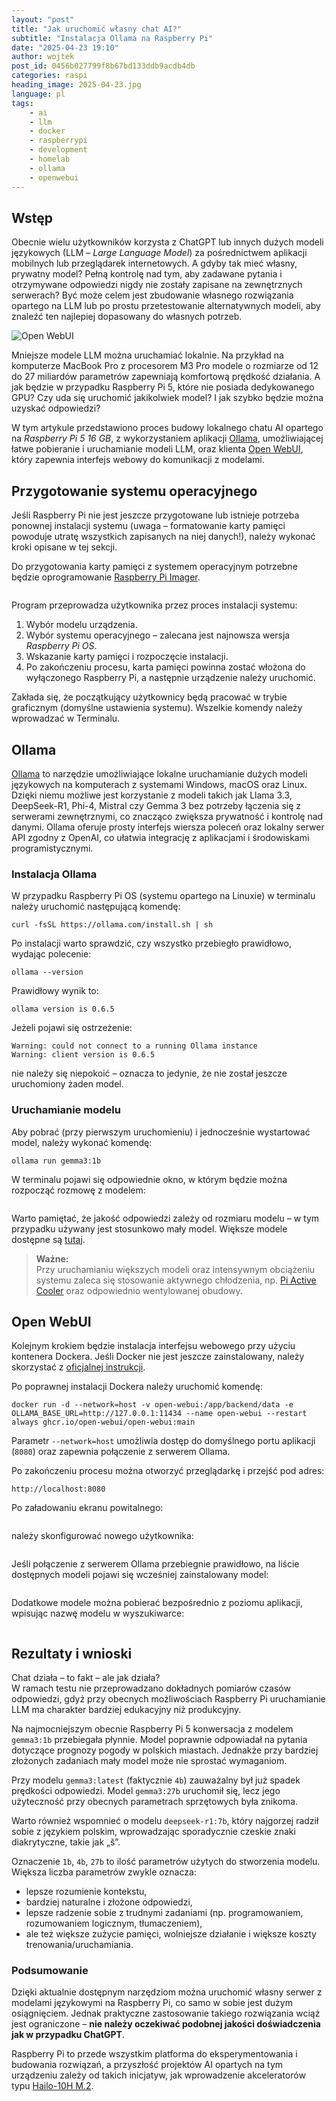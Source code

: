 ```yaml
---
layout: "post"
title: "Jak uruchomić własny chat AI?"
subtitle: "Instalacja Ollama na Raspberry Pi"
date: "2025-04-23 19:10"
author: wojtek
post_id: 0456b027799f8b67bd133ddb9acdb4db
categories: raspi
heading_image: 2025-04-23.jpg
language: pl
tags:
    - ai
    - llm
    - docker
    - raspberrypi
    - development
    - homelab
    - ollama
    - openwebui
---
```


## Wstęp

Obecnie wielu użytkowników korzysta z ChatGPT lub innych dużych modeli językowych (LLM – *Large Language Model*) za pośrednictwem aplikacji mobilnych lub przeglądarek internetowych. A gdyby tak mieć własny, prywatny model? Pełną kontrolę nad tym, aby zadawane pytania i otrzymywane odpowiedzi nigdy nie zostały zapisane na zewnętrznych serwerach? Być może celem jest zbudowanie własnego rozwiązania opartego na LLM lub po prostu przetestowanie alternatywnych modeli, aby znaleźć ten najlepiej dopasowany do własnych potrzeb.

<img class="img-responsive img-rounded" src="/assets/img/post/202504-004.png" alt="Open WebUI" />

Mniejsze modele LLM można uruchamiać lokalnie. Na przykład na komputerze MacBook Pro z procesorem M3 Pro modele o rozmiarze od 12 do 27 miliardów parametrów zapewniają komfortową prędkość działania. A jak będzie w przypadku Raspberry Pi 5, które nie posiada dedykowanego GPU? Czy uda się uruchomić jakikolwiek model? I jak szybko będzie można uzyskać odpowiedzi?

W tym artykule przedstawiono proces budowy lokalnego chatu AI opartego na *Raspberry Pi 5 16 GB*, z wykorzystaniem aplikacji [Ollama](#ollama), umożliwiającej łatwe pobieranie i uruchamianie modeli LLM, oraz klienta [Open WebUI](#open-webui), który zapewnia interfejs webowy do komunikacji z modelami.

## Przygotowanie systemu operacyjnego

Jeśli Raspberry Pi nie jest jeszcze przygotowane lub istnieje potrzeba ponownej instalacji systemu (uwaga – formatowanie karty pamięci powoduje utratę wszystkich zapisanych na niej danych!), należy wykonać kroki opisane w tej sekcji.

Do przygotowania karty pamięci z systemem operacyjnym potrzebne będzie oprogramowanie [Raspberry Pi Imager](https://www.raspberrypi.com/software/).

<img class="img-responsive img-rounded" src="/assets/img/post/202504-001.png" alt="" />

Program przeprowadza użytkownika przez proces instalacji systemu:

1. Wybór modelu urządzenia.
2. Wybór systemu operacyjnego – zalecana jest najnowsza wersja *Raspberry Pi OS*.
3. Wskazanie karty pamięci i rozpoczęcie instalacji.
4. Po zakończeniu procesu, karta pamięci powinna zostać włożona do wyłączonego Raspberry Pi, a następnie urządzenie należy uruchomić.

Zakłada się, że początkujący użytkownicy będą pracować w trybie graficznym (domyślne ustawienia systemu). Wszelkie komendy należy wprowadzać w Terminalu.

## Ollama

[Ollama](https://ollama.com/) to narzędzie umożliwiające lokalne uruchamianie dużych modeli językowych na komputerach z systemami Windows, macOS oraz Linux. Dzięki niemu możliwe jest korzystanie z modeli takich jak Llama 3.3, DeepSeek-R1, Phi-4, Mistral czy Gemma 3 bez potrzeby łączenia się z serwerami zewnętrznymi, co znacząco zwiększa prywatność i kontrolę nad danymi. Ollama oferuje prosty interfejs wiersza poleceń oraz lokalny serwer API zgodny z OpenAI, co ułatwia integrację z aplikacjami i środowiskami programistycznymi.

### Instalacja Ollama

W przypadku Raspberry Pi OS (systemu opartego na Linuxie) w terminalu należy uruchomić następującą komendę:

```shell
curl -fsSL https://ollama.com/install.sh | sh
```

Po instalacji warto sprawdzić, czy wszystko przebiegło prawidłowo, wydając polecenie:

```shell
ollama --version
```

Prawidłowy wynik to:

```plain
ollama version is 0.6.5
```

Jeżeli pojawi się ostrzeżenie:

```plain
Warning: could not connect to a running Ollama instance
Warning: client version is 0.6.5
```

nie należy się niepokoić – oznacza to jedynie, że nie został jeszcze uruchomiony żaden model.

### Uruchamianie modelu

Aby pobrać (przy pierwszym uruchomieniu) i jednocześnie wystartować model, należy wykonać komendę:

```shell
ollama run gemma3:1b
```

W terminalu pojawi się odpowiednie okno, w którym będzie można rozpocząć rozmowę z modelem:

<img class="img-responsive img-rounded" src="/assets/img/post/202504-003.png" alt="" />

Warto pamiętać, że jakość odpowiedzi zależy od rozmiaru modelu – w tym przypadku używany jest stosunkowo mały model. Większe modele dostępne są [tutaj](https://github.com/ollama/ollama?tab=readme-ov-file#model-library).

> **Ważne:**  
> Przy uruchamianiu większych modeli oraz intensywnym obciążeniu systemu zaleca się stosowanie aktywnego chłodzenia, np. [Pi Active Cooler](https://www.raspberrypi.com/products/active-cooler/) oraz odpowiednio wentylowanej obudowy.

## Open WebUI

Kolejnym krokiem będzie instalacja interfejsu webowego przy użyciu kontenera Dockera. Jeśli Docker nie jest jeszcze zainstalowany, należy skorzystać z [oficjalnej instrukcji](https://docs.docker.com/engine/install/debian/).

Po poprawnej instalacji Dockera należy uruchomić komendę:

```shell
docker run -d --network=host -v open-webui:/app/backend/data -e OLLAMA_BASE_URL=http://127.0.0.1:11434 --name open-webui --restart always ghcr.io/open-webui/open-webui:main
```

Parametr `--network=host` umożliwia dostęp do domyślnego portu aplikacji (`8080`) oraz zapewnia połączenie z serwerem Ollama.

Po zakończeniu procesu można otworzyć przeglądarkę i przejść pod adres:

```plain
http://localhost:8080
```

Po załadowaniu ekranu powitalnego:

<img class="img-responsive img-rounded" src="/assets/img/post/202504-005.png" alt="" />

należy skonfigurować nowego użytkownika:

<img class="img-responsive img-rounded" src="/assets/img/post/202504-006.png" alt="" />

Jeśli połączenie z serwerem Ollama przebiegnie prawidłowo, na liście dostępnych modeli pojawi się wcześniej zainstalowany model:

<img class="img-responsive img-rounded" src="/assets/img/post/202504-007.png" alt="" />

Dodatkowe modele można pobierać bezpośrednio z poziomu aplikacji, wpisując nazwę modelu w wyszukiwarce:

<img class="img-responsive img-rounded" src="/assets/img/post/202504-008.png" alt="" />

## Rezultaty i wnioski

Chat działa – to fakt – ale jak działa?  
W ramach testu nie przeprowadzano dokładnych pomiarów czasów odpowiedzi, gdyż przy obecnych możliwościach Raspberry Pi uruchamianie LLM ma charakter bardziej edukacyjny niż produkcyjny.

Na najmocniejszym obecnie Raspberry Pi 5 konwersacja z modelem `gemma3:1b` przebiegała płynnie. Model poprawnie odpowiadał na pytania dotyczące prognozy pogody w polskich miastach. Jednakże przy bardziej złożonych zadaniach mały model może nie sprostać wymaganiom.

Przy modelu `gemma3:latest` (faktycznie `4b`) zauważalny był już spadek prędkości odpowiedzi. Model `gemma3:27b` uruchomił się, lecz jego użyteczność przy obecnych parametrach sprzętowych była znikoma.

Warto również wspomnieć o modelu `deepseek-r1:7b`, który najgorzej radził sobie z językiem polskim, wprowadzając sporadycznie czeskie znaki diakrytyczne, takie jak „š”.

Oznaczenie `1b`, `4b`, `27b` to ilość parametrów użytych do stworzenia modelu. Większa liczba parametrów zwykle oznacza:

- lepsze rozumienie kontekstu,
- bardziej naturalne i złożone odpowiedzi,
- lepsze radzenie sobie z trudnymi zadaniami (np. programowaniem, rozumowaniem logicznym, tłumaczeniem),
- ale też większe zużycie pamięci, wolniejsze działanie i większe koszty trenowania/uruchamiania.

### Podsumowanie

Dzięki aktualnie dostępnym narzędziom można uruchomić własny serwer z modelami językowymi na Raspberry Pi, co samo w sobie jest dużym osiągnięciem. Jednak praktyczne zastosowanie takiego rozwiązania wciąż jest ograniczone – **nie należy oczekiwać podobnej jakości doświadczenia jak w przypadku ChatGPT**.  

Raspberry Pi to przede wszystkim platforma do eksperymentowania i budowania rozwiązań, a przyszłość projektów AI opartych na tym urządzeniu zależy od takich inicjatyw, jak wprowadzenie akceleratorów typu [Hailo-10H M.2](https://hailo.ai/products/ai-accelerators/hailo-10h-m-2-generative-ai-acceleration-module).
